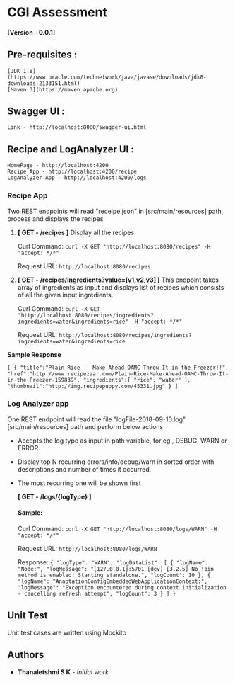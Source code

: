 # CGI Assessment 
#### [Version - 0.0.1]

## Pre-requisites :

```
[JDK 1.8](https://www.oracle.com/technetwork/java/javase/downloads/jdk8-downloads-2133151.html)
[Maven 3](https://maven.apache.org)
```

## Swagger UI :

```
Link - http://localhost:8080/swagger-ui.html
```

## Recipe and LogAnalyzer UI :

```
HomePage - http://localhost:4200
Recipe App - http://localhost:4200/recipe
LogAnalyzer App - http://localhost:4200/logs
```

### Recipe App

Two REST endpoints will read "receipe.json" in [src/main/resources] path, process and displays the recipes

1. **[ GET - /recipes ]** Display all the recipes

    Curl Command: ```curl -X GET "http://localhost:8080/recipes" -H "accept: */*" ```
  
    Request URL: ```http://localhost:8080/recipes```


2. **[ GET - /recipes/ingredients?value=[v1,v2,v3] ]** This endpoint takes array of ingredients as input 
and displays list of recipes which consists of all the given input ingredients.

    Curl Command: ```curl -X GET "http://localhost:8080/recipes/ingredients?ingredients=water&ingredients=rice" -H "accept: */*"```

    Request URL: ```http://localhost:8080/recipes/ingredients?ingredients=water&ingredients=rice```

**Sample Response** 

`
[
{
"title":"Plain Rice -- Make Ahead OAMC Throw It in the Freezer!!",
"href":"http://www.recipezaar.com/Plain-Rice-Make-Ahead-OAMC-Throw-It-in-the-Freezer-159839",
"ingredients":[
"rice",
"water"
],
"thumbnail":"http://img.recipepuppy.com/45331.jpg"
}
]
`

### Log Analyzer app

One REST endpoint will read the file "logFile-2018-09-10.log" [src/main/resources] path and perform below actions

- Accepts the log type as input in path variable, for eg., DEBUG, WARN or ERROR.
- Display top N recurring errors/info/debug/warn in sorted order with descriptions and number of times it occurred. 
- The most recurring one will be shown first


  **[ GET - /logs/{logType} ]**

   #### Sample:
   Curl Command: ``` curl -X GET "http://localhost:8080/logs/WARN" -H "accept: */*" ```

   Request URL: ``` http://localhost:8080/logs/WARN ```

   Response:
   `{
   "logType": "WARN",
   "logDataList": [
   {
   "logName": "Node:",
   "logMessage": "[127.0.0.1]:5701 [dev] [3.2.5] No join method is enabled! Starting standalone.",
   "logCount": 10
   },
   {
   "logName": "AnnotationConfigEmbeddedWebApplicationContext:",
   "logMessage": "Exception encountered during context initialization - cancelling refresh attempt",
   "logCount": 3
   }
   ]
   }`


## Unit Test

Unit test cases are written using Mockito

## Authors

* **Thanaletshmi S K** - *Initial work*